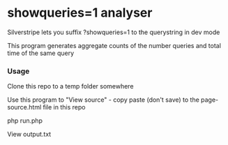 # showqueries=1 analyser

Silverstripe lets you suffix ?showqueries=1 to the querystring in dev mode

This program generates aggregate counts of the number queries and total time of the same query

### Usage

Clone this repo to a temp folder somewhere

Use this program to "View source" - copy paste (don't save) to the page-source.html file in this repo

php run.php

View output.txt
